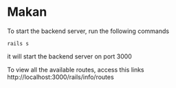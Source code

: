 # Makan

To start the backend server, run the following commands
```
rails s
```
it will start the backend server on port 3000

To view all the available routes, access this links http://localhost:3000/rails/info/routes
